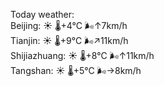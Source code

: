 Today weather:  
Beijing: ☀️   🌡️+4°C 🌬️↑7km/h  
Tianjin: ☀️   🌡️+9°C 🌬️↗11km/h  
Shijiazhuang: ☀️   🌡️+8°C 🌬️↑11km/h  
Tangshan: ☀️   🌡️+5°C 🌬️→8km/h  
